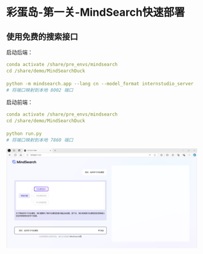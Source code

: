 # 彩蛋岛-第一关-MindSearch快速部署


## 使用免费的搜索接口

启动后端：
```yaml
conda activate /share/pre_envs/mindsearch
cd /share/demo/MindSearchDuck

python -m mindsearch.app --lang cn --model_format internstudio_server
# 将端口映射到本地 8002 端口
```

启动前端：
```yaml
conda activate /share/pre_envs/mindsearch
cd /share/demo/MindSearchDuck

python run.py
# 将端口映射到本地 7860 端口
```
![img.png](assets/L30101.png)